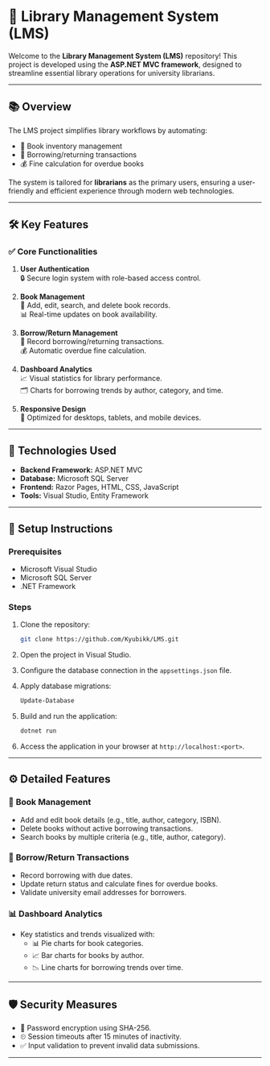 # 🌟 Library Management System (LMS)

Welcome to the **Library Management System (LMS)** repository! This project is developed using the **ASP.NET MVC framework**, designed to streamline essential library operations for university librarians. 

---

## 📚 **Overview**
The LMS project simplifies library workflows by automating:
- 📖 Book inventory management
- 🔄 Borrowing/returning transactions
- 💰 Fine calculation for overdue books

The system is tailored for **librarians** as the primary users, ensuring a user-friendly and efficient experience through modern web technologies.

---

## 🛠 **Key Features**

### ✅ **Core Functionalities**
1. **User Authentication**  
   🔒 Secure login system with role-based access control.

2. **Book Management**  
   📘 Add, edit, search, and delete book records.  
   📊 Real-time updates on book availability.

3. **Borrow/Return Management**  
   🔄 Record borrowing/returning transactions.  
   💰 Automatic overdue fine calculation.

4. **Dashboard Analytics**  
   📈 Visual statistics for library performance.  
   🗂 Charts for borrowing trends by author, category, and time.

5. **Responsive Design**  
   📱 Optimized for desktops, tablets, and mobile devices.

---

## 🚀 **Technologies Used**

- **Backend Framework:** ASP.NET MVC
- **Database:** Microsoft SQL Server
- **Frontend:** Razor Pages, HTML, CSS, JavaScript
- **Tools:** Visual Studio, Entity Framework

---

## 🔧 **Setup Instructions**

### Prerequisites
- Microsoft Visual Studio
- Microsoft SQL Server
- .NET Framework

### Steps
1. Clone the repository:
   ```bash
   git clone https://github.com/Kyubikk/LMS.git
   ```

2. Open the project in Visual Studio.

3. Configure the database connection in the `appsettings.json` file.

4. Apply database migrations:
   ```bash
   Update-Database
   ```

5. Build and run the application:
   ```bash
   dotnet run
   ```

6. Access the application in your browser at `http://localhost:<port>`.

---

## ⚙️ **Detailed Features**

### 📘 **Book Management**
- Add and edit book details (e.g., title, author, category, ISBN).
- Delete books without active borrowing transactions.
- Search books by multiple criteria (e.g., title, author, category).

### 🔄 **Borrow/Return Transactions**
- Record borrowing with due dates.
- Update return status and calculate fines for overdue books.
- Validate university email addresses for borrowers.

### 📊 **Dashboard Analytics**
- Key statistics and trends visualized with:
  - 📊 Pie charts for book categories.
  - 📈 Bar charts for books by author.
  - 📉 Line charts for borrowing trends over time.

---

## 🛡 **Security Measures**

- 🔐 Password encryption using SHA-256.
- ⏲ Session timeouts after 15 minutes of inactivity.
- ✅ Input validation to prevent invalid data submissions.

---
